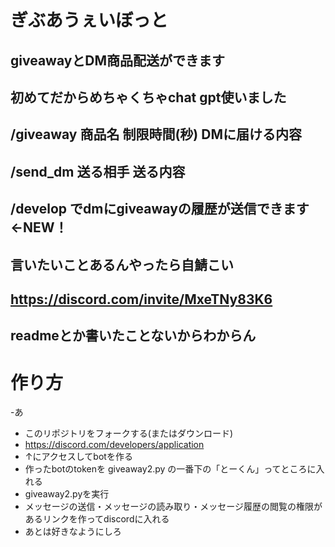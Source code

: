 # ぎぶあうぇいぼっと
## giveawayとDM商品配送ができます
## 初めてだからめちゃくちゃchat gpt使いました
## /giveaway 商品名 制限時間(秒) DMに届ける内容
## /send_dm 送る相手 送る内容
## /develop でdmにgiveawayの履歴が送信できます←NEW！
## 言いたいことあるんやったら自鯖こい
## https://discord.com/invite/MxeTNy83K6
## readmeとか書いたことないからわからん
# 作り方
-あ
- このリポジトリをフォークする(またはダウンロード)
- https://discord.com/developers/application
- ↑にアクセスしてbotを作る
- 作ったbotのtokenを giveaway2.py の一番下の「とーくん」ってところに入れる
- giveaway2.pyを実行
- メッセージの送信・メッセージの読み取り・メッセージ履歴の閲覧の権限があるリンクを作ってdiscordに入れる
- あとは好きなようにしろ
